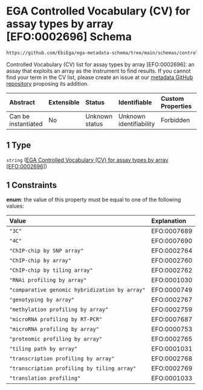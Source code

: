 # EGA Controlled Vocabulary (CV) for assay types by array \[EFO:0002696] Schema

```txt
https://github.com/EbiEga/ega-metadata-schema/tree/main/schemas/controlled_vocabulary_schemas/EGA.cv.assay_type_by_array.json#/properties/assay_type_descriptor/properties/assay_type/anyOf/1
```

Controlled Vocabulary (CV) list for assay types by array \[EFO:0002696]: an assay that exploits an array as the instrument to find results. If you cannot find your term in the CV list, please create an issue at our [metadata GitHub repository](https://github.com/EbiEga/ega-metadata-schema/issues/new/choose) proposing its addition.

| Abstract            | Extensible | Status         | Identifiable            | Custom Properties | Additional Properties | Access Restrictions | Defined In                                                                           |
| :------------------ | :--------- | :------------- | :---------------------- | :---------------- | :-------------------- | :------------------ | :----------------------------------------------------------------------------------- |
| Can be instantiated | No         | Unknown status | Unknown identifiability | Forbidden         | Allowed               | none                | [EGA.experiment.json\*](../../../schemas/EGA.experiment.json "open original schema") |

## 1 Type

`string` ([EGA Controlled Vocabulary (CV) for assay types by array \[EFO:0002696\]](ega-9-properties-type-of-assay-properties-type-of-the-assay-anyof-ega-controlled-vocabulary-cv-for-assay-types-by-array-efo0002696.md))

## 1 Constraints

**enum**: the value of this property must be equal to one of the following values:

| Value                                          | Explanation |
| :--------------------------------------------- | :---------- |
| `"3C"`                                         | EFO:0007689 |
| `"4C"`                                         | EFO:0007690 |
| `"ChIP-chip by SNP array"`                     | EFO:0002764 |
| `"ChIP-chip by array"`                         | EFO:0002760 |
| `"ChIP-chip by tiling array"`                  | EFO:0002762 |
| `"RNAi profiling by array"`                    | EFO:0001030 |
| `"comparative genomic hybridization by array"` | EFO:0000749 |
| `"genotyping by array"`                        | EFO:0002767 |
| `"methylation profiling by array"`             | EFO:0002759 |
| `"microRNA profiling by RT-PCR"`               | EFO:0007687 |
| `"microRNA profiling by array"`                | EFO:0000753 |
| `"proteomic profiling by array"`               | EFO:0002765 |
| `"tiling path by array"`                       | EFO:0001031 |
| `"transcription profiling by array"`           | EFO:0002768 |
| `"transcription profiling by tiling array"`    | EFO:0002769 |
| `"translation profiling"`                      | EFO:0001033 |
